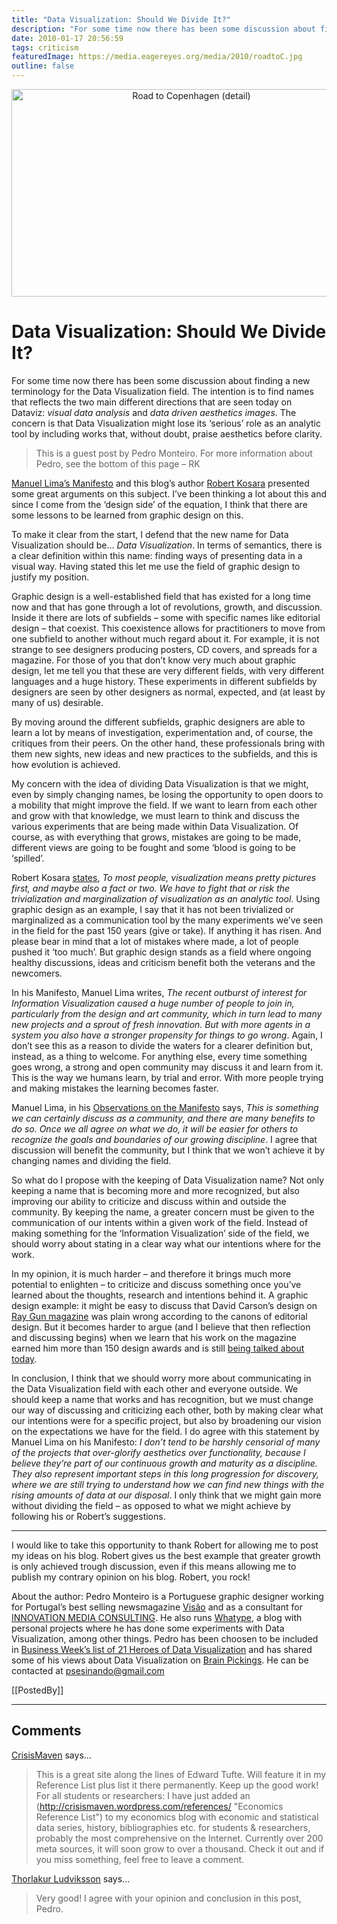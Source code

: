```yaml
---
title: "Data Visualization: Should We Divide It?"
description: "For some time now there has been some discussion about finding a new terminology for the Data Visualization field. The intention is to find names that reflects the two main different directions that are seen today on Dataviz: visual data analysis and data driven aesthetics images. The concern is that Data Visualization might lose its ‘serious’ role as an analytic tool by including works that, without doubt, praise aesthetics before clarity."
date: 2010-01-17 20:56:59
tags: criticism
featuredImage: https://media.eagereyes.org/media/2010/roadtoC.jpg
outline: false
---
```


<p align="center"><img src="https://media.eagereyes.org/media/2010/roadtoC.jpg" width="560" height="332" alt="Road to Copenhagen (detail)" /></p>

# Data Visualization: Should We Divide It?

For some time now there has been some discussion about finding a new terminology for the Data Visualization field. The intention is to find names that reflects the two main different directions that are seen today on Dataviz: <em>visual data analysis</em> and <em>data driven aesthetics images</em>. The concern is that Data Visualization might lose its ‘serious’ role as an analytic tool by including works that, without doubt, praise aesthetics before clarity.
	
> This is a guest post by Pedro Monteiro. For more information about Pedro, see the bottom of this page – RK

<a href="http://www.visualcomplexity.com/vc/blog/?p=644">Manuel Lima’s Manifesto</a> and this blog’s author <a href="/criticism/shaking-the-pretty-picture-stigma.html">Robert Kosara</a> presented some great arguments on this subject. I’ve been thinking a lot about this and since I come from the ‘design side’ of the equation, I think that there are some lessons to be learned from graphic design on this.

To make it clear from the start, I defend that the new name for Data Visualization should be… <em>Data Visualization</em>. In terms of semantics, there is a clear definition within this name: finding ways of presenting data in a visual way.  Having stated this let me use the field of graphic design to justify my position.

<p>Graphic design is a well-established field that has existed for a long time now and that has gone through a lot of revolutions, growth, and discussion. Inside it there are lots of subfields – some with specific names like editorial design – that coexist. 
This coexistence allows for practitioners to move from one subfield to another without much regard about it. For example, it is not strange to see designers producing posters, CD covers, and spreads for a magazine. For those of you that don’t know very much about graphic design, let me tell you that these are very different fields, with very different languages and a huge history. These experiments in different subfields by designers are seen by other designers as normal, expected, and (at least by many of us) desirable.</p>

By moving around the different subfields, graphic designers are able to learn a lot by means of investigation, experimentation and, of course, the critiques from their peers. On the other hand, these professionals bring with them new sights, new ideas and new practices to the subfields, and this is how evolution is achieved.

My concern with the idea of dividing Data Visualization is that we might, even by simply changing names, be losing the opportunity to open doors to a mobility that might improve the field. If we want to learn from each other and grow with that knowledge, we must learn to think and discuss the various experiments that are being made within Data Visualization. Of course, as with everything that grows, mistakes are going to be made, different views are going to be fought and some ‘blood is going to be ‘spilled’. 

Robert Kosara <a href="/criticism/shaking-the-pretty-picture-stigma.html">states</a>, <em>To most people, visualization means pretty pictures first, and maybe also a fact or two. We have to fight that or risk the trivialization and marginalization of visualization as an analytic tool</em>. Using graphic design as an example, I say that it has not been trivialized or marginalized as a communication tool by the many experiments we’ve seen in the field for the past 150 years (give or take). If anything it has risen. And please bear in mind that a lot of mistakes where made, a lot of people pushed it ‘too much’. But graphic design stands as a field where ongoing healthy discussions, ideas and criticism benefit both the veterans and the newcomers.

In his Manifesto, Manuel Lima writes, <em>The recent outburst of interest for Information Visualization caused a huge number of people to join in, particularly from the design and art community, which in turn lead to many new projects and a sprout of fresh innovation. But with more agents in a system you also have a stronger propensity for things to go wrong</em>. Again, I don’t see this as a reason to divide the waters for a clearer definition but, instead, as a thing to welcome. For anything else, every time something goes wrong, a strong and open community may discuss it and learn from it. This is the way we humans learn, by trial and error. With more people trying and making mistakes the learning becomes faster. 

Manuel Lima, in his <a href="http://www.visualcomplexity.com/vc/blog/?p=662">Observations on the Manifesto</a> says, <em>This is something we can certainly discuss as a community, and there are many benefits to do so. Once we all agree on what we do, it will be easier for others to recognize the goals and boundaries of our growing discipline</em>. I agree that discussion will benefit the community, but I think that we won’t achieve it by changing names and dividing the field.

So what do I propose with the keeping of Data Visualization name? Not only keeping a name that is becoming more and more recognized, but also improving our ability to criticize and discuss within and outside the community. By keeping the name, a greater concern must be given to the communication of our intents within a given work of the field. Instead of making something for the ‘Information Visualization’ side of the field, we should worry about stating in a clear way what our intentions where for the work.

<p>In my opinion, it is much harder – and therefore it brings much more potential to enlighten – to criticize and discuss something once you’ve learned about the thoughts, research and intentions behind it. 
A graphic design example: it might be easy to discuss that David Carson’s design on <a href="http://en.wikipedia.org/wiki/Ray_Gun_%28magazine%29">Ray Gun magazine</a> was plain wrong according to the canons of editorial design. But it becomes harder to argue (and I believe that then reflection and discussing begins) when we learn that his work on the magazine earned him more than 150 design awards and is still <a href="http://magculture.com/blog/?p=1209">being talked about today</a>.</p>

<p>In conclusion, I think that we should worry more about communicating in the Data Visualization field with each other and everyone outside. We should keep a name that works and has recognition, but we must change our way of discussing and criticizing each other, both by making clear what our intentions were for a specific project, but also by broadening our vision on the expectations we have for the field. 
I do agree with this statement by Manuel Lima on his Manifesto: <em>I don’t tend to be harshly censorial of many of the projects that over-glorify aesthetics over functionality, because I believe they’re part of our continuous growth and maturity as a discipline. They also represent important steps in this long progression for discovery, where we are still trying to understand how we can find new things with the rising amounts of data at our disposal</em>.  I only think that we might gain more without dividing the field – as opposed to what we might achieve by following his or Robert’s suggestions.</p>

<hr>

I would like to take this opportunity to thank Robert for allowing me to post my ideas on his blog. Robert gives us the best example that greater growth is only achieved trough discussion, even if this means allowing me to publish my contrary opinion on his blog. Robert, you rock!

About the author: Pedro Monteiro is a Portuguese graphic designer working for Portugal’s best selling newsmagazine <a href="http://www.visao.pt/">Visão</a> and as a consultant for <a href="http://www.innovation-mediaconsulting.com/">INNOVATION MEDIA CONSULTING</a>. He also runs <a href="http://www.whatype.com/">Whatype</a>, a blog with personal projects where he has done some experiments with Data Visualization, among other things. Pedro has been choosen to be included in <a href="http://images.businessweek.com/ss/09/08/0812_data_visualization_heroes/14.htm">Business Week’s list of 21 Heroes of Data Visualization</a> and has shared some of his views about Data Visualization on <a href="http://www.brainpickings.org/index.php/2009/12/08/pedro-monteiro-interview/">Brain Pickings</a>. He can be contacted at psesinando@gmail.com

[[PostedBy]]

<aside class="comments">

---
## Comments

<a href="http://crisismaven.wordpress.com/" rel="nofollow noopener" target="_blank">CrisisMaven</a> says…
>	This is a great site along the lines of Edward Tufte. Will feature it in my Reference List plus list it there permanently. Keep up the good work! For all students or researchers: I have just added an (http://crisismaven.wordpress.com/references/ "Economics Reference List") to my economics blog with economic and statistical data series, history, bibliographies etc. for students & researchers, probably the most comprehensive on the Internet. Currently over 200 meta sources, it will soon grow to over a thousand. Check it out and if you miss something, feel free to leave a comment.

<a href="http://datamarket.com" rel="nofollow noopener" target="_blank">Thorlakur Ludviksson</a> says…
>	Very good! I agree with your opinion and conclusion in this post, Pedro.

</aside>

